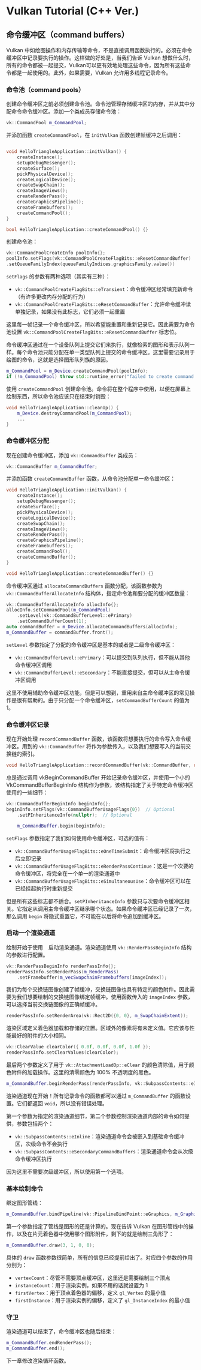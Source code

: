 # Vulkan Tutorial (C++ Ver.)

## 命令缓冲区（command buffers）

Vulkan 中如绘图操作和内存传输等命令，不是直接调用函数执行的。必须在命令缓冲区中记录要执行的操作。这样做的好处是，当我们告诉 Vulkan 想做什么时，所有的命令都被一起提交，Vulkan可以更有效地处理这些命令，因为所有这些命令都是一起使用的。此外，如果需要，Vulkan 允许用多线程记录命令。

### 命令池（command pools）

创建命令缓冲区之前必须创建命令池。命令池管理存储缓冲区的内存，并从其中分配命令命令缓冲区。添加一个类成员存储命令池：
```cpp
vk::CommandPool m_CommandPool;
```
并添加函数 `createCommandPool`，在 `initVulkan` 函数创建帧缓冲之后调用：
```cpp

void HelloTriangleApplication::initVulkan() {
    createInstance();
    setupDebugMessenger();
    createSurface();
    pickPhysicalDevice();
    createLogicalDevice();
    createSwapChain();
    createImageViews();
    createRenderPass();
    createGraphicsPipeline();
    createFramebuffers();
    createCommandPool();
}

bool HelloTriangleApplication::createCommandPool() {}
```

创建命令池：
```cpp
vk::CommandPoolCreateInfo poolInfo{};
poolInfo.setFlags(vk::CommandPoolCreateFlagBits::eResetCommandBuffer)
.setQueueFamilyIndex(queueFamilyIndices.graphicsFamily.value())
```

`setFlags` 的参数有两种选项（其实有三种）：
+ `vk::CommandPoolCreateFlagBits::eTransient`：命令缓冲区经常填充新命令（有许多更改内存分配的行为）
+ `vk::CommandPoolCreateFlagBits::eResetCommandBuffer`：允许命令缓冲读单独记录，如果没有此标志，它们必须一起重置

这里每一帧记录一个命令缓冲区，所以希望能重置和重新记录它。因此需要为命令池设置 `vk::CommandPoolCreateFlagBits::eResetCommandBuffer` 标志位。

命令缓冲区通过在一个设备队列上提交它们来执行，就像检索的图形和表示队列一样。每个命令池只能分配在单一类型队列上提交的命令缓冲区。这里需要记录用于绘图的命令，这就是选择图形队列族的原因。

```cpp
m_CommandPool = m_Device.createCommandPool(poolInfo);
if (!m_CommandPool) throw std::runtime_error("failed to create command pool!");
```

使用 `createCommandPool` 创建命令池。命令将在整个程序中使用，以便在屏幕上绘制东西，所以命令池应该只在结束时销毁：
```cpp
void HelloTriangleApplication::cleanUp() {
    m_Device.destroyCommandPool(m_CommandPool);
    ...
}
```

### 命令缓冲区分配

现在创建命令缓冲区，添加 `vk::CommandBuffer` 类成员：
```cpp
vk::CommandBuffer m_CommandBuffer;
```

并添加函数 `createCommandBuffer` 函数，从命令池分配单一命令缓冲区：
```cpp
void HelloTriangleApplication::initVulkan() {
    createInstance();
    setupDebugMessenger();
    createSurface();
    pickPhysicalDevice();
    createLogicalDevice();
    createSwapChain();
    createImageViews();
    createRenderPass();
    createGraphicsPipeline();
    createFramebuffers();
    createCommandPool();
    createCommandBuffer();
}

void HelloTriangleApplication::createCommandBuffer() {}
```

命令缓冲区通过 `allocateCommandBuffers` 函数分配，该函数参数为 `vk::CommandBufferAllocateInfo` 结构体，指定命令池和要分配的缓冲区数量：
```cpp
vk::CommandBufferAllocateInfo allocInfo{};
allocInfo.setCommandPool(m_CommandPool)
    .setLevel(vk::CommandBufferLevel::ePrimary)
    .setCommandBufferCount(1);
auto commandBuffer = m_Device.allocateCommandBuffers(allocInfo);
m_CommandBuffer = commandBuffer.front();
```

`setLevel` 参数指定了分配的命令缓冲区是基本的或者是二级命令缓冲区：
+ `vk::CommandBufferLevel::ePrimary`：可以提交到队列执行，但不能从其他命令缓冲区调用
+ `vk::CommandBufferLevel::eSecondary`：不能直接提交，但可以从主命令缓冲区调用

这里不使用辅助命令缓冲区功能，但是可以想到，重用来自主命令缓冲区的常见操作是很有帮助的。由于只分配一个命令缓冲区，`setCommandBufferCount` 的值为 1。

### 命令缓冲区记录

现在开始处理 `recordCommandBuffer` 函数，该函数将想要执行的命令写入命令缓冲区。用到的 `vk::CommandBuffer` 将作为参数传入，以及我们想要写入的当前交换链的索引。

```cpp
void HelloTriangleApplication::recordCommandBuffer(vk::CommandBuffer, uint32_t imageIndex) {}
```

总是通过调用 vkBeginCommandBuffer 开始记录命令缓冲区，并使用一个小的 VkCommandBufferBeginInfo 结构作为参数，该结构指定了关于特定命令缓冲区使用的一些细节：
```cpp
vk::CommandBufferBeginInfo beginInfo{};
beginInfo.setFlags(vk::CommandBufferUsageFlags{0})  // Optional
    .setPInheritanceInfo(nullptr);  // Optional

    m_CommandBuffer.begin(beginInfo);
```

`setFlags` 参数指定了我们如何使用命令缓冲区，可选的值有：
+ `vk::CommandBufferUsageFlagBits::eOneTimeSubmit`：命令缓冲区将执行之后立即记录
+ `vk::CommandBufferUsageFlagBits::eRenderPassContinue`：这是一个次要的命令缓冲区，将完全在一个单一的渲染通道中
+ `vk::CommandBufferUsageFlagBits::eSimultaneousUse`：命令缓冲区可以在已经挂起执行时重新提交

但是所有这些标志都不适合。`setPInheritanceInfo` 参数只与次要命令缓冲区相关。它指定从调用主命令缓冲区继承哪个状态。如果命令缓冲区已经记录了一次，那么调用 `begin` 将隐式重置它，不可能在以后将命令追加到缓冲区。

### 启动一个渲染通道

绘制开始于使用 ` ` 启动渲染通道。渲染通道使用 `vk::RenderPassBeginInfo` 结构的参数进行配置。

```cpp
vk::RenderPassBeginInfo renderPassInfo{};
renderPassInfo.setRenderPass(m_RenderPass)
    .setFramebuffer(m_vecSwapchainFramebuffers[imageIndex]);
```

我们为每个交换链图像创建了帧缓冲，交换链图像也具有特定的颜色附件。因此需要为我们想要绘制的交换链图像绑定帧缓冲。使用函数传入的 `imageIndex` 参数，可以选择当前交换链图像的正确帧缓冲。

```cpp
renderPassInfo.setRenderArea(vk::Rect2D({0, 0}, m_SwapChainExtent));
```

渲染区域定义着色器加载和存储的位置。区域外的像素将有未定义值。它应该与性能最好的附件的大小相同。

```cpp
vk::ClearValue clearColor({ 0.0f, 0.0f, 0.0f, 1.0f });
renderPassInfo.setClearValues(clearColor);
```

最后两个参数定义了用于 `vk::AttachmentLoadOp::eClear` 的颜色清除值，用于颜色附件的加载操作。这里的清零颜色为 100% 不透明度的黑色。

```cpp
m_CommandBuffer.beginRenderPass(renderPassInfo, vk::SubpassContents::eInline);
```

渲染通道现在开始！所有记录命令的函数都可以通过 `m_CommandBuffer` 的函数设置。它们都返回 `void`，所以没有错误处理。

第一个参数为指定的渲染通道细节，第二个参数控制渲染通道内部的命令如何提供，参数包括两个：
+ `vk::SubpassContents::eInline`：渲染通道命令会被嵌入到基础命令缓冲区，次级命令不会执行
+ `vk::SubpassContents::eSecondaryCommandBuffers`：渲染通道命令会从次级命令缓冲区执行

因为这里不需要次级缓冲区，所以使用第一个选项。


### 基本绘制命令

绑定图形管线：
```cpp
m_CommandBuffer.bindPipeline(vk::PipelineBindPoint::eGraphics, m_GraphicsPipeline);
```

第一个参数指定了管线是图形的还是计算的。现在告诉 Vulkan 在图形管线中的操作，以及在片元着色器中使用哪个图形附件，剩下的就是绘制三角形了：
```cpp
m_CommandBuffer.draw(3, 1, 0, 0);
```

具体的 `draw` 函数参数很简单，所有的信息已经提前给出了。对应四个参数的作用分别为：
+ `vertexCount`：尽管不需要顶点缓冲区，这里还是需要绘制三个顶点
+ `instanceCount`：用于渲染实例，如果不用的话就设置为 1
+ `firstVertex`：用于顶点着色器的偏移，定义 `gl_Vertex` 的最小值
+ `firstInstance`：用于渲染实例的偏移，定义了 `gl_InstanceIndex` 的最小值

### 守卫

渲染通道可以结束了，命令缓冲区也随后结束：
```cpp
m_CommandBuffer.endRenderPass();
m_CommandBuffer.end();
```

下一章修改渲染循环函数。
